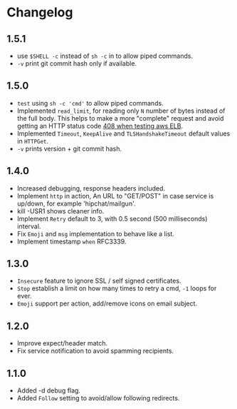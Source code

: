 Changelog
=========
## 1.5.1
- use ``$SHELL -c`` instead of ``sh -c`` in to allow piped commands.
- ``-v`` print git commit hash only if available.

## 1.5.0
- ``test`` using ``sh -c 'cmd'`` to allow piped commands.
- Implemented ``read_limit``, for reading only ``N`` number of bytes instead of the full body. This helps to make a more "complete" request and avoid getting an HTTP status code [408 when testing aws ELB](http://docs.aws.amazon.com/ElasticLoadBalancing/latest/DeveloperGuide/ts-elb-error-message.html#ts-elb-errorcodes-http408).
- Implemented ``Timeout``, ``KeepAlive`` and ``TLSHandshakeTimeout`` default values in ``HTTPGet``.
- ``-v`` prints version + git commit hash.

## 1.4.0
- Increased debugging, response headers included.
- Implement ``http`` in action, An URL to "GET/POST" in case service is up/down, for example 'hipchat/mailgun'.
- kill -USR1 shows cleaner info.
- Implement ``Retry`` default to 3, with 0.5 second (500 milliseconds) interval.
- Fix ``Emoji`` and ``msg`` implementation to behave like a list.
- Implement timestamp ``when`` RFC3339.

## 1.3.0
- ``Insecure`` feature to ignore SSL / self signed certificates.
- ``Stop`` establish a limit on how many times to retry a cmd, ``-1`` loops for ever.
- ``Emoji`` support per action, add/remove icons on email subject.

## 1.2.0
- Improve expect/header match.
- Fix service notification to avoid spamming recipients.

## 1.1.0
- Added -d debug flag.
- Added ``Follow`` setting to avoid/allow following redirects.
